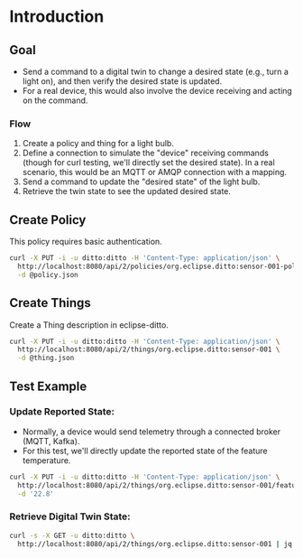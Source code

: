 # Introduction

## Goal

- Send a command to a digital twin to change a desired state (e.g., turn a light on), and then verify the desired state is updated.
- For a real device, this would also involve the device receiving and acting on the command.

### Flow

1. Create a policy and thing for a light bulb.
2. Define a connection to simulate the "device" receiving commands (though for curl testing, we'll directly set the desired state). In a real scenario, this would be an MQTT or AMQP connection with a mapping.
3. Send a command to update the "desired state" of the light bulb.
4. Retrieve the twin state to see the updated desired state.

## Create Policy

This policy requires basic authentication.
```bash
curl -X PUT -i -u ditto:ditto -H 'Content-Type: application/json' \
  http://localhost:8080/api/2/policies/org.eclipse.ditto:sensor-001-policy \
  -d @policy.json
```

## Create Things

Create a Thing description in eclipse-ditto.
```bash
curl -X PUT -i -u ditto:ditto -H 'Content-Type: application/json' \
  http://localhost:8080/api/2/things/org.eclipse.ditto:sensor-001 \
  -d @thing.json
```

## Test Example

### Update Reported State:

- Normally, a device would send telemetry through a connected broker (MQTT, Kafka).
- For this test, we'll directly update the reported state of the feature temperature.

```bash
curl -X PUT -i -u ditto:ditto -H 'Content-Type: application/json' \
  http://localhost:8080/api/2/things/org.eclipse.ditto:sensor-001/features/temperature/properties/value \
  -d '22.8'
```

### Retrieve Digital Twin State:

```bash
curl -s -X GET -u ditto:ditto \
  http://localhost:8080/api/2/things/org.eclipse.ditto:sensor-001 | jq .
```
